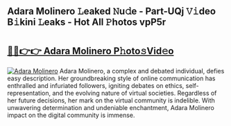 ## Adara Molinero 𝙻eaked 𝙽u𝚍e - Part-UQj 𝚅𝚒deo B𝚒kini 𝙻eaks - Hot All 𝙿hotos vpP5r

# <h2><a href="http://ld6sy5.urlbe.top/?page=Adara+Molinero">🔗🔗👉👉 Adara Molinero P𝚑oto𝚜Vid𝚎o</a></h2>

[![Adara Molinero](https://i.imgur.com/eBuTRDB.gif)](http://ld6sy5.urlbe.top/?page=Adara+Molinero)
Adara Molinero, a complex and debated individual, defies easy description. Her groundbreaking style of online communication has enthralled and infuriated followers, igniting debates on ethics, self-representation, and the evolving nature of virtual societies. Regardless of her future decisions, her mark on the virtual community is indelible. With unwavering determination and undeniable enchantment, Adara Molinero impact on the digital community is immense.
